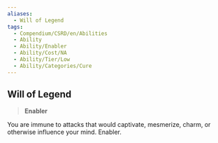 ```yaml
---
aliases:
  - Will of Legend
tags:
  - Compendium/CSRD/en/Abilities
  - Ability
  - Ability/Enabler
  - Ability/Cost/NA
  - Ability/Tier/Low
  - Ability/Categories/Cure
---
```

    
      
## Will of Legend      
>**Enabler**    
      
You are immune to attacks that would captivate, mesmerize, charm, or otherwise influence your mind. Enabler.